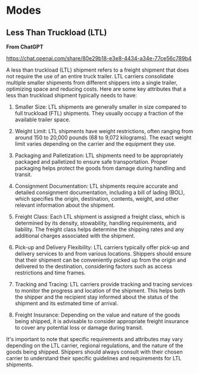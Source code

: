 # Modes

## Less Than Truckload (LTL)

**From ChatGPT**

https://chat.openai.com/share/80e29b18-e3e8-4434-a34e-77ce56c789b4

A less than truckload (LTL) shipment refers to a freight shipment that does not require the use of an entire truck trailer. LTL carriers consolidate multiple smaller shipments from different shippers into a single trailer, optimizing space and reducing costs. Here are some key attributes that a less than truckload shipment typically needs to have:

1. Smaller Size: LTL shipments are generally smaller in size compared to full truckload (FTL) shipments. They usually occupy a fraction of the available trailer space.

2. Weight Limit: LTL shipments have weight restrictions, often ranging from around 150 to 20,000 pounds (68 to 9,072 kilograms). The exact weight limit varies depending on the carrier and the equipment they use.

3. Packaging and Palletization: LTL shipments need to be appropriately packaged and palletized to ensure safe transportation. Proper packaging helps protect the goods from damage during handling and transit.

4. Consignment Documentation: LTL shipments require accurate and detailed consignment documentation, including a bill of lading (BOL), which specifies the origin, destination, contents, weight, and other relevant information about the shipment.

5. Freight Class: Each LTL shipment is assigned a freight class, which is determined by its density, stowability, handling requirements, and liability. The freight class helps determine the shipping rates and any additional charges associated with the shipment.

6. Pick-up and Delivery Flexibility: LTL carriers typically offer pick-up and delivery services to and from various locations. Shippers should ensure that their shipment can be conveniently picked up from the origin and delivered to the destination, considering factors such as access restrictions and time frames.

7. Tracking and Tracing: LTL carriers provide tracking and tracing services to monitor the progress and location of the shipment. This helps both the shipper and the recipient stay informed about the status of the shipment and its estimated time of arrival.

8. Freight Insurance: Depending on the value and nature of the goods being shipped, it is advisable to consider appropriate freight insurance to cover any potential loss or damage during transit.

It's important to note that specific requirements and attributes may vary depending on the LTL carrier, regional regulations, and the nature of the goods being shipped. Shippers should always consult with their chosen carrier to understand their specific guidelines and requirements for LTL shipments.
